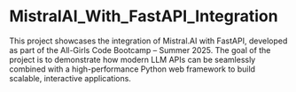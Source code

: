 # MistralAI_With_FastAPI_Integration
This project showcases the integration of Mistral.AI with FastAPI, developed as part of the All-Girls Code Bootcamp – Summer 2025. The goal of the project is to demonstrate how modern LLM  APIs can be seamlessly combined with a high-performance Python web framework to build scalable, interactive applications.

